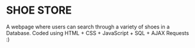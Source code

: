 # SHOE STORE

A webpage where users can search through a variety of shoes in a Database. 
Coded using HTML + CSS + JavaScript + SQL + AJAX Requests :)
